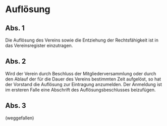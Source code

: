 # Auflösung



## Abs. 1

 Die Auflösung des Vereins sowie die Entziehung der Rechtsfähigkeit ist in das Vereinsregister einzutragen.

## Abs. 2

 Wird der Verein durch Beschluss der Mitgliederversammlung oder durch den Ablauf der für die Dauer des Vereins bestimmten Zeit aufgelöst, so hat der Vorstand die Auflösung zur Eintragung anzumelden. Der Anmeldung ist im ersteren Falle eine Abschrift des Auflösungsbeschlusses beizufügen.

## Abs. 3

 (weggefallen) 

